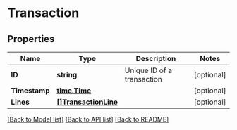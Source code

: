 # Transaction

## Properties

Name | Type | Description | Notes
------------ | ------------- | ------------- | -------------
**ID** | **string** | Unique ID of a transaction | [optional] 
**Timestamp** | [**time.Time**](time.Time.md) |  | [optional] 
**Lines** | [**[]TransactionLine**](TransactionLine.md) |  | [optional] 

[[Back to Model list]](../README.md#documentation-for-models) [[Back to API list]](../README.md#documentation-for-api-endpoints) [[Back to README]](../README.md)


